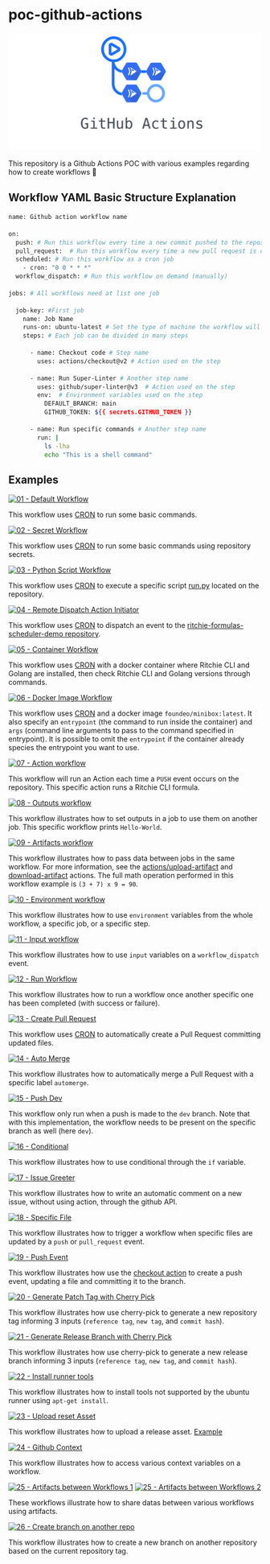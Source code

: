 # poc-github-actions

![title](/docs/github-actions.png)

This repository is a Github Actions POC with various examples regarding how to create workflows 🤖 

## Workflow YAML Basic Structure Explanation

```bash
name: Github action workflow name

on:
  push: # Run this workflow every time a new commit pushed to the repository
  pull_request:  # Run this workflow every time a new pull request is opened to the repository
  scheduled: # Run this workflow as a cron job
    - cron: "0 0 * * *"
  workflow_dispatch: # Run this workflow on demand (manually)

jobs: # All workflows need at list one job

  job-key: #First job
    name: Job Name
    runs-on: ubuntu-latest # Set the type of machine the workflow will run on
    steps: # Each job can be divided in many steps

      - name: Checkout code # Step name
        uses: actions/checkout@v2 # Action used on the step

      - name: Run Super-Linter # Another step name
        uses: github/super-linter@v3  # Action used on the step
        env:  # Environment variables used on the step
          DEFAULT_BRANCH: main
          GITHUB_TOKEN: ${{ secrets.GITHUB_TOKEN }}

      - name: Run specific commands # Another step name
        run: |
          ls -lha
          echo "This is a shell command"

```

## Examples

[![01 - Default Workflow](https://github.com/GuillaumeFalourd/poc-github-actions/actions/workflows/01-default-workflow.yml/badge.svg)](https://github.com/GuillaumeFalourd/poc-github-actions/actions/workflows/01-default-workflow.yml)

This workflow uses [CRON](https://crontab.guru/#*_*_*_*_*) to run some basic commands.

[![02 - Secret Workflow](https://github.com/GuillaumeFalourd/poc-github-actions/actions/workflows/02-secret-workflow.yml/badge.svg)](https://github.com/GuillaumeFalourd/poc-github-actions/actions/workflows/02-secret-workflow.yml)

This workflow uses [CRON](https://crontab.guru/#*_*_*_*_*) to run some basic commands using repository secrets.

[![03 - Python Script Workflow](https://github.com/GuillaumeFalourd/poc-github-actions/actions/workflows/03-python-script-workflow.yml/badge.svg)](https://github.com/GuillaumeFalourd/poc-github-actions/actions/workflows/03-python-script-workflow.yml)

This workflow uses [CRON](https://crontab.guru/#*_*_*_*_*) to execute a specific script [run.py](https://github.com/GuillaumeFalourd/poc-github-actions/blob/main/run.py) located on the repository.

[![04 - Remote Dispatch Action Initiator](https://github.com/GuillaumeFalourd/poc-github-actions/actions/workflows/04-dispatch-event-workflow.yml/badge.svg)](https://github.com/GuillaumeFalourd/poc-github-actions/actions/workflows/04-dispatch-event-workflow.yml)

This workflow uses [CRON](https://crontab.guru/#*_*_*_*_*) to dispatch an event to the [ritchie-formulas-scheduler-demo repository](https://github.com/GuillaumeFalourd/ritchie-formulas-scheduler-demo).

[![05 - Container Workflow](https://github.com/GuillaumeFalourd/poc-github-actions/actions/workflows/05-container-workflow.yml/badge.svg)](https://github.com/GuillaumeFalourd/poc-github-actions/actions/workflows/05-container-workflow.yml)

This workflow uses [CRON](https://crontab.guru/#*_*_*_*_*) with a docker container where Ritchie CLI and Golang are installed, then check Ritchie CLI and Golang versions through commands.

[![06 - Docker Image Workflow](https://github.com/GuillaumeFalourd/poc-github-actions/actions/workflows/06-docker-image-workflow.yml/badge.svg)](https://github.com/GuillaumeFalourd/poc-github-actions/actions/workflows/06-docker-image-workflow.yml)

This workflow uses [CRON](https://crontab.guru/#*_*_*_*_*) and a docker image `foundeo/minibox:latest`. It also specify an `entrypoint` (the command to run inside the container) and `args` (command line arguments to pass to the command specified in entrypoint). It is possible to omit the `entrypoint` if the container already species the entrypoint you want to use.

[![07 - Action workflow](https://github.com/GuillaumeFalourd/poc-github-actions/actions/workflows/07-action-workflow.yml/badge.svg)](https://github.com/GuillaumeFalourd/poc-github-actions/actions/workflows/07-action-workflow.yml)

This workflow will run an Action each time a `PUSH` event occurs on the repository. This specific action runs a Ritchie CLI formula.

[![08 - Outputs workflow](https://github.com/GuillaumeFalourd/poc-github-actions/actions/workflows/08-outputs-workflow.yml/badge.svg)](https://github.com/GuillaumeFalourd/poc-github-actions/actions/workflows/08-outputs-workflow.yml)

This workflow illustrates how to set outputs in a job to use them on another job. This specific workflow prints `Hello-World`.

[![09 - Artifacts workflow](https://github.com/GuillaumeFalourd/poc-github-actions/actions/workflows/09-artifacts-workflow.yml/badge.svg)](https://github.com/GuillaumeFalourd/poc-github-actions/actions/workflows/09-artifacts-workflow.yml)

This workflow illustrates how to pass data between jobs in the same workflow. For more information, see the [actions/upload-artifact](https://github.com/actions/upload-artifact) and [download-artifact](https://github.com/actions/download-artifact) actions. The full math operation performed in this workflow example is `(3 + 7) x 9 = 90`.

[![10 - Environment workflow](https://github.com/GuillaumeFalourd/poc-github-actions/actions/workflows/10-environment-workflow.yml/badge.svg)](https://github.com/GuillaumeFalourd/poc-github-actions/actions/workflows/10-environment-workflow.yml)

This workflow illustrates how to use `environment` variables from the whole workflow, a specific job, or a specific step.

[![11 - Input workflow](https://github.com/GuillaumeFalourd/poc-github-actions/actions/workflows/11-input-workflow.yml/badge.svg)](https://github.com/GuillaumeFalourd/poc-github-actions/actions/workflows/11-input-workflow.yml)

This workflow illustrates how to use `input` variables on a `workflow_dispatch` event.

[![12 - Run Workflow](https://github.com/GuillaumeFalourd/poc-github-actions/actions/workflows/12-run-workflow.yml/badge.svg)](https://github.com/GuillaumeFalourd/poc-github-actions/actions/workflows/12-run-workflow.yml)

This workflow illustrates how to run a workflow once another specific one has been completed (with success or failure).

[![13 - Create Pull Request](https://github.com/GuillaumeFalourd/poc-github-actions/actions/workflows/13-create-pull-request.yml/badge.svg)](https://github.com/GuillaumeFalourd/poc-github-actions/actions/workflows/13-create-pull-request.yml)

This workflow uses [CRON](https://crontab.guru/#*_*_*_*_*) to automatically create a Pull Request committing updated files.

[![14 - Auto Merge](https://github.com/GuillaumeFalourd/poc-github-actions/actions/workflows/14-auto-merge.yml/badge.svg)](https://github.com/GuillaumeFalourd/poc-github-actions/actions/workflows/14-auto-merge.yml)

This workflow illustrates how to automatically merge a Pull Request with a specific label `automerge`.

[![15 - Push Dev](https://github.com/GuillaumeFalourd/poc-github-actions/actions/workflows/15-push-dev.yml/badge.svg)](https://github.com/GuillaumeFalourd/poc-github-actions/actions/workflows/15-push-dev.yml)

This workflow only run when a push is made to the `dev` branch.
Note that with this implementation, the workflow needs to be present on the specific branch as well (here `dev`).

[![16 - Conditional](https://github.com/GuillaumeFalourd/poc-github-actions/actions/workflows/16-conditional.yml/badge.svg)](https://github.com/GuillaumeFalourd/poc-github-actions/actions/workflows/16-conditional.yml)

This workflow illustrates how to use conditional through the `if` variable.

[![17 - Issue Greeter](https://github.com/GuillaumeFalourd/poc-github-actions/actions/workflows/17-issue-greeter.yml/badge.svg)](https://github.com/GuillaumeFalourd/poc-github-actions/actions/workflows/17-issue-greeter.yml)

This workflow illustrates how to write an automatic comment on a new issue, without using action, through the github API.

[![18 - Specific File](https://github.com/GuillaumeFalourd/poc-github-actions/actions/workflows/18-specific-file.yml/badge.svg)](https://github.com/GuillaumeFalourd/poc-github-actions/actions/workflows/18-specific-file.yml)

This workflow illustrates how to trigger a workflow when specific files are updated by a `push` or `pull_request` event.

[![19 - Push Event](https://github.com/GuillaumeFalourd/poc-github-actions/actions/workflows/19-push-event.yml/badge.svg)](https://github.com/GuillaumeFalourd/poc-github-actions/actions/workflows/19-push-event.yml)

This workflow illustrates how use the [checkout action](https://github.com/actions/checkout) to create a push event, updating a file and committing it to the branch.

[![20 - Generate Patch Tag with Cherry Pick](https://github.com/GuillaumeFalourd/poc-github-actions/actions/workflows/20-generate-patch-tag-cherry-pick.yml/badge.svg)](https://github.com/GuillaumeFalourd/poc-github-actions/actions/workflows/20-generate-patch-tag-cherry-pick.yml)

This workflow illustrates how use cherry-pick to generate a new repository tag informing 3 inputs (`reference tag`, `new tag`, and `commit hash`).

[![21 - Generate Release Branch with Cherry Pick](https://github.com/GuillaumeFalourd/poc-github-actions/actions/workflows/21-generate-release-branch-cherry-pick.yml/badge.svg)](https://github.com/GuillaumeFalourd/poc-github-actions/actions/workflows/21-generate-release-branch-cherry-pick.yml)

This workflow illustrates how use cherry-pick to generate a new release branch informing 3 inputs (`reference tag`, `new tag`, and `commit hash`).

[![22 - Install runner tools](https://github.com/GuillaumeFalourd/poc-github-actions/actions/workflows/22-install-runner-tools.yml/badge.svg)](https://github.com/GuillaumeFalourd/poc-github-actions/actions/workflows/22-install-runner-tools.yml)

This workflow illustrates how to install tools not supported by the ubuntu runner using `apt-get install`.

[![23 - Upload reset Asset](https://github.com/GuillaumeFalourd/poc-github-actions/actions/workflows/23-upload-release-asset.yml/badge.svg)](https://github.com/GuillaumeFalourd/poc-github-actions/actions/workflows/23-upload-release-asset.yml)

This workflow illustrates how to upload a release asset. [Example]( https://github.com/GuillaumeFalourd/poc-github-actions/releases/tag/821d0256)

[![24 - Github Context](https://github.com/GuillaumeFalourd/poc-github-actions/actions/workflows/24-contexts.yml/badge.svg)](https://github.com/GuillaumeFalourd/poc-github-actions/actions/workflows/24-contexts.yml)

This workflow illustrates how to access various context variables on a workflow.

[![25 - Artifacts between Workflows 1](https://github.com/GuillaumeFalourd/poc-github-actions/actions/workflows/25-artifacts-between-workflows-1.yml/badge.svg)](https://github.com/GuillaumeFalourd/poc-github-actions/actions/workflows/25-artifacts-between-workflows-1.yml) [![25 - Artifacts between Workflows 2](https://github.com/GuillaumeFalourd/poc-github-actions/actions/workflows/25-artifacts-between-workflows-2.yml/badge.svg)](https://github.com/GuillaumeFalourd/poc-github-actions/actions/workflows/25-artifacts-between-workflows-2.yml)

These workflows illustrate how to share datas between various workflows using artifacts.

[![26 - Create branch on another repo](https://github.com/GuillaumeFalourd/poc-github-actions/actions/workflows/26-create-release-branch-other-repo.yml/badge.svg)](https://github.com/GuillaumeFalourd/poc-github-actions/actions/workflows/26-create-release-branch-other-repo.yml)

This workflow illustrates how to create a new branch on another repository based on the current repository tag.
